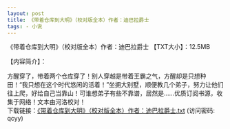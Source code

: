 ```yaml
---
layout: post
title: 《带着仓库到大明》（校对版全本）作者：迪巴拉爵士
tags: - 小说
---
```

《带着仓库到大明》（校对版全本）作者：迪巴拉爵士
【TXT大小】：12.5MB

【内容简介】：

方醒穿了，带着两个仓库穿了！别人穿越是带着王霸之气，方醒却是只想种田！“我只想在这个时代悠闲的活着！”坐拥大别墅，顺便教几个弟子，努力让他们往上爬，好给自己当靠山！可谁想弟子有些不靠谱，居然是……优质订阅书源，收集于网络！文本由河洛校对！<br/>下载链接：<a href="https://url89.ctfile.com/f/49227189-962707665-0db7ee?p=qcyy" target="_blank">《带着仓库到大明》（校对版全本）作者：迪巴拉爵士.txt</a> (访问密码: qcyy)<br/>
